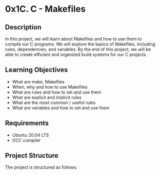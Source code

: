 # 0x1C. C - Makefiles

## Description

In this project, we will learn about Makefiles and how to use them to compile our C programs. We will explore the basics of Makefiles, including rules, dependencies, and variables. By the end of this project, we will be able to create efficient and organized build systems for our C projects.

## Learning Objectives

- What are make, Makefiles
- When, why and how to use Makefiles
- What are rules and how to set and use them
- What are explicit and implicit rules
- What are the most common / useful rules
- What are variables and how to set and use them

## Requirements

- Ubuntu 20.04 LTS
- GCC compiler

## Project Structure

The project is structured as follows:
